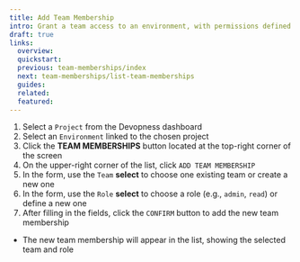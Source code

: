 ```yaml
---
title: Add Team Membership
intro: Grant a team access to an environment, with permissions defined by the assigned a role.
draft: true
links:
  overview:
  quickstart:
  previous: team-memberships/index
  next: team-memberships/list-team-memberships
  guides:
  related:
  featured:
---
```


1. Select a `Project` from the Devopness dashboard
1. Select an `Environment` linked to the chosen project
1. Click the **TEAM MEMBERSHIPS** button located at the top-right corner of the screen
1. On the upper-right corner of the list, click `ADD TEAM MEMBERSHIP`
1. In the form, use the `Team` **select** to choose one existing team or create a new one
1. In the form, use the `Role` **select** to choose a role (e.g., `admin`, `read`) or define a new one
1. After filling in the fields, click the `CONFIRM` button to add the new team membership
  - The new team membership will appear in the list, showing the selected team and role


